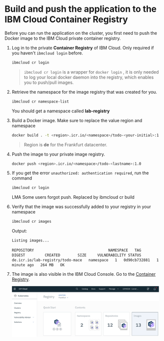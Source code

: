 # Build and push the application to the IBM Cloud Container Registry

Before you can run the application on the cluster, you first need to push the Docker image to the IBM Cloud private container registry.

1. Log in to the private **Container Registry** of IBM Cloud. Only required if you haven't `ibmcloud login` before.

    ```sh
    ibmcloud cr login
    ```
    > `ibmcloud cr login` is a wrapper for `docker login` , it is only needed to log your local docker daemon into the registry, which enables you to push/pull images.

1. Retrieve the namespace for the image registry that was created for you.
    ```sh
    ibmcloud cr namespace-list
    ```
    You should get a namespace called **lab-registry**

1. Build a Docker image. Make sure to replace the value region and namespace
    ```sh
    docker build . -t <region>.icr.io/<namespace>/todo-<your-initial>:1.0
    ```
    > Region is **de** for the Frankfurt datacenter.

1. Push the image to your private image registry.
    ```sh
    docker push <region>.icr.io/<namespace>/todo-<lastname>:1.0
    ```

1. If you get the error `unauthorized: authentication required`, run the command
    ```sh
    ibmcloud cr login
    ```

    LMA Some users forgot push. Replaced by ibmcloud cr build

1. Verify that the image was successfully added to your registry in your namespace
    ```sh
    ibmcloud cr images
    ```
    Output:
    ```
    Listing images...

    REPOSITORY                                  NAMESPACE   TAG       DIGEST         CREATED        SIZE     VULNERABILITY STATUS
    de.icr.io/lab-registry/todo-mace   namespace   1   0d90cb732881   1 minute ago   264 MB   OK
    ``` 

1. The image is also visible in the IBM Cloud Console. Go to the [Container Registry](https://cloud.ibm.com/containers-kubernetes/registry/main/start).

    ![](./images/registry-landing.png)